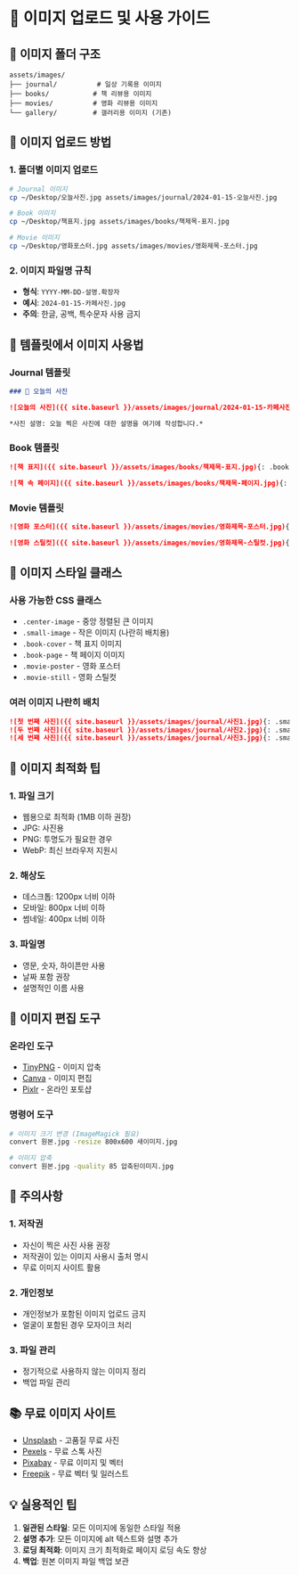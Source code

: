 # 📸 이미지 업로드 및 사용 가이드

## 📁 이미지 폴더 구조

```
assets/images/
├── journal/          # 일상 기록용 이미지
├── books/           # 책 리뷰용 이미지
├── movies/          # 영화 리뷰용 이미지
└── gallery/         # 갤러리용 이미지 (기존)
```

## 🚀 이미지 업로드 방법

### 1. **폴더별 이미지 업로드**

```bash
# Journal 이미지
cp ~/Desktop/오늘사진.jpg assets/images/journal/2024-01-15-오늘사진.jpg

# Book 이미지
cp ~/Desktop/책표지.jpg assets/images/books/책제목-표지.jpg

# Movie 이미지
cp ~/Desktop/영화포스터.jpg assets/images/movies/영화제목-포스터.jpg
```

### 2. **이미지 파일명 규칙**

- **형식**: `YYYY-MM-DD-설명.확장자`
- **예시**: `2024-01-15-카페사진.jpg`
- **주의**: 한글, 공백, 특수문자 사용 금지

## 📝 템플릿에서 이미지 사용법

### Journal 템플릿

```markdown
### 📸 오늘의 사진

![오늘의 사진]({{ site.baseurl }}/assets/images/journal/2024-01-15-카페사진.jpg){: .center-image}

*사진 설명: 오늘 찍은 사진에 대한 설명을 여기에 작성합니다.*
```

### Book 템플릿

```markdown
![책 표지]({{ site.baseurl }}/assets/images/books/책제목-표지.jpg){: .book-cover}

![책 속 페이지]({{ site.baseurl }}/assets/images/books/책제목-페이지.jpg){: .book-page}
```

### Movie 템플릿

```markdown
![영화 포스터]({{ site.baseurl }}/assets/images/movies/영화제목-포스터.jpg){: .movie-poster}

![영화 스틸컷]({{ site.baseurl }}/assets/images/movies/영화제목-스틸컷.jpg){: .movie-still}
```

## 🎨 이미지 스타일 클래스

### 사용 가능한 CSS 클래스

- `.center-image` - 중앙 정렬된 큰 이미지
- `.small-image` - 작은 이미지 (나란히 배치용)
- `.book-cover` - 책 표지 이미지
- `.book-page` - 책 페이지 이미지
- `.movie-poster` - 영화 포스터
- `.movie-still` - 영화 스틸컷

### 여러 이미지 나란히 배치

```markdown
![첫 번째 사진]({{ site.baseurl }}/assets/images/journal/사진1.jpg){: .small-image}
![두 번째 사진]({{ site.baseurl }}/assets/images/journal/사진2.jpg){: .small-image}
![세 번째 사진]({{ site.baseurl }}/assets/images/journal/사진3.jpg){: .small-image}
```

## 📱 이미지 최적화 팁

### 1. **파일 크기**
- 웹용으로 최적화 (1MB 이하 권장)
- JPG: 사진용
- PNG: 투명도가 필요한 경우
- WebP: 최신 브라우저 지원시

### 2. **해상도**
- 데스크톱: 1200px 너비 이하
- 모바일: 800px 너비 이하
- 썸네일: 400px 너비 이하

### 3. **파일명**
- 영문, 숫자, 하이픈만 사용
- 날짜 포함 권장
- 설명적인 이름 사용

## 🔧 이미지 편집 도구

### 온라인 도구
- [TinyPNG](https://tinypng.com/) - 이미지 압축
- [Canva](https://canva.com/) - 이미지 편집
- [Pixlr](https://pixlr.com/) - 온라인 포토샵

### 명령어 도구
```bash
# 이미지 크기 변경 (ImageMagick 필요)
convert 원본.jpg -resize 800x600 새이미지.jpg

# 이미지 압축
convert 원본.jpg -quality 85 압축된이미지.jpg
```

## 🚨 주의사항

### 1. **저작권**
- 자신이 찍은 사진 사용 권장
- 저작권이 있는 이미지 사용시 출처 명시
- 무료 이미지 사이트 활용

### 2. **개인정보**
- 개인정보가 포함된 이미지 업로드 금지
- 얼굴이 포함된 경우 모자이크 처리

### 3. **파일 관리**
- 정기적으로 사용하지 않는 이미지 정리
- 백업 파일 관리

## 📚 무료 이미지 사이트

- [Unsplash](https://unsplash.com/) - 고품질 무료 사진
- [Pexels](https://pexels.com/) - 무료 스톡 사진
- [Pixabay](https://pixabay.com/) - 무료 이미지 및 벡터
- [Freepik](https://freepik.com/) - 무료 벡터 및 일러스트

## 💡 실용적인 팁

1. **일관된 스타일**: 모든 이미지에 동일한 스타일 적용
2. **설명 추가**: 모든 이미지에 alt 텍스트와 설명 추가
3. **로딩 최적화**: 이미지 크기 최적화로 페이지 로딩 속도 향상
4. **백업**: 원본 이미지 파일 백업 보관
